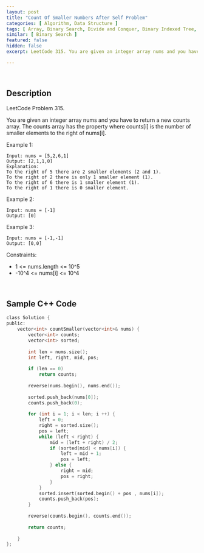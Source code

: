 ```yaml
---
layout: post
title: "Count Of Smaller Numbers After Self Problem"
categories: [ Algorithm, Data Structure ]
tags: [ Array, Binary Search, Divide and Conquer, Binary Indexed Tree, Segment Tree, Merge Sort, Ordered Set ]
similar: [ Binary Search ]
featured: false
hidden: false
excerpt: LeetCode 315. You are given an integer array nums and you have to return a new counts array. The counts array has the property where counts[i] is the number of smaller elements to the right of nums[i].

---
```


<br />

## Description

LeetCode Problem 315.

You are given an integer array nums and you have to return a new counts array. The counts array has the property where counts[i] is the number of smaller elements to the right of nums[i].

Example 1:
```
Input: nums = [5,2,6,1]
Output: [2,1,1,0]
Explanation:
To the right of 5 there are 2 smaller elements (2 and 1).
To the right of 2 there is only 1 smaller element (1).
To the right of 6 there is 1 smaller element (1).
To the right of 1 there is 0 smaller element.
```

Example 2:
```
Input: nums = [-1]
Output: [0]
```

Example 3:
```
Input: nums = [-1,-1]
Output: [0,0]
```

Constraints:
* 1 <= nums.length <= 10^5
* -10^4 <= nums[i] <= 10^4

<br />

## Sample C++ Code


```c
class Solution {
public:
    vector<int> countSmaller(vector<int>& nums) {
        vector<int> counts;
        vector<int> sorted;
        
        int len = nums.size();
        int left, right, mid, pos;
        
        if (len == 0)
            return counts;
        
        reverse(nums.begin(), nums.end());
        
        sorted.push_back(nums[0]);
        counts.push_back(0);
        
        for (int i = 1; i < len; i ++) {
            left = 0; 
            right = sorted.size();
            pos = left;
            while (left < right) {
                mid = (left + right) / 2;
                if (sorted[mid] < nums[i]) {
                    left = mid + 1;
                    pos = left;
                } else {
                    right = mid;
                    pos = right;
                }
            }
            sorted.insert(sorted.begin() + pos , nums[i]);
            counts.push_back(pos);
        }
        
        reverse(counts.begin(), counts.end());
        
        return counts;
        
    }
};
```


